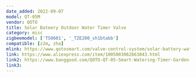 ```yaml
---
date_added: 2022-09-07
model: QT-05M
vendor: QOTO
title: Solar Bateery Outdoor Water Timer Valve
category: misc
zigbeemodel: ['TS0601', '_TZE200_sh1btabb']
compatible: [z2m, zha]
mlink: https://www.qotosmart.com/valve-control-system/solar-battery-water-timer/outdoor-water-timer.html
link: https://www.aliexpress.com/item/1005003062663843.html
link2: https://www.banggood.com/QOTO-QT-05-Smart-Watering-Timer-Garden-Irrigation-Wifi-Controller-Automatic-Hose-Timer-IP66-Waterproof-Sprinkler-Faucet-Digital-Watering-Timer-p-1881779.html
link3: 
---
```

